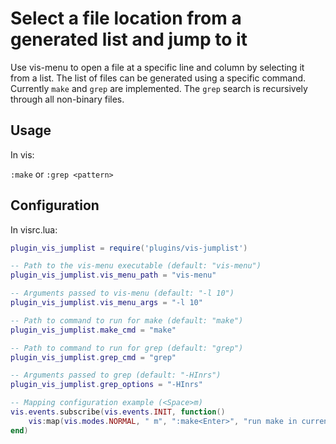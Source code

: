 # Select a file location from a generated list and jump to it

Use vis-menu to open a file at a specific line and column by selecting it from a list.
The list of files can be generated using a specific command. Currently `make` and `grep`
are implemented. The `grep` search is recursively through all non-binary files.

## Usage

In vis:

`:make` or `:grep <pattern>`

## Configuration

In visrc.lua:

```lua
plugin_vis_jumplist = require('plugins/vis-jumplist')

-- Path to the vis-menu executable (default: "vis-menu")
plugin_vis_jumplist.vis_menu_path = "vis-menu"

-- Arguments passed to vis-menu (default: "-l 10")
plugin_vis_jumplist.vis_menu_args = "-l 10"

-- Path to command to run for make (default: "make")
plugin_vis_jumplist.make_cmd = "make"

-- Path to command to run for grep (default: "grep")
plugin_vis_jumplist.grep_cmd = "grep"

-- Arguments passed to grep (default: "-HInrs")
plugin_vis_jumplist.grep_options = "-HInrs"

-- Mapping configuration example (<Space>m)
vis.events.subscribe(vis.events.INIT, function()
    vis:map(vis.modes.NORMAL, " m", ":make<Enter>", "run make in current dir")
end)
```
